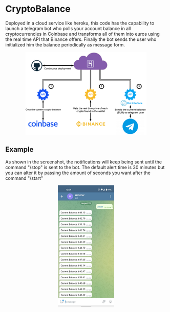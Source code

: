 # CryptoBalance
 Deployed in a cloud service like heroku, this code has the capability to launch a telegram bot who polls your account balance in all cryptocurrencies in Coinbase and transforms all of them into euros using the real time API that Binance offers. Finally the bot sends the user who initialized him the balance periodically as message form.
 
<p align="center">
 <img width="75%" height="75%" src="https://github.com/Thauks/CryptoBalance/blob/main/docs/images/diagram.png">
</p>

## Example
<div>
   <p align="left">As shown in the screenshot, the notifications will keep being sent until the command "/stop" is sent to the bot. The default alert time is 30 minutes but you can alter it by passing the amount of seconds you want after the command "/start"</p>
   <p align="center">
    <img width="35%" height="35%" src="https://github.com/Thauks/CryptoBalance/blob/main/docs/images/screenshot.jpeg">
   </p>
</div>
